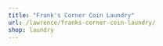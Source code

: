 ```yaml
---
title: "Frank's Corner Coin Laundry"
url: /lawrence/franks-corner-coin-laundry/
shop: laundry
---
```

